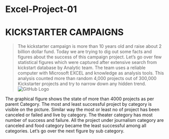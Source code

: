 # Excel-Project-01
# KICKSTARTER CAMPAIGNS

>The kickstarter campaign is more than 10 years old and raise about 2 billion dollar fund. Today we are trying to dig out some facts and figures about the success of this campaign project. Let’s go over few statistical figures which were captured after extensive search from kickstart database by Analytic team. The team uses a reliable computer with Microsoft EXCEL and knowledge as analysis tools. This analysis counted more than random 4,000 projects out of 300,000 Kickstarter projects and try to narrow down any hidden trend.
![GitHub Logo](https://github.com/obaid8712/Excel-Project-01/blob/master/category.png)

The graphical figure shows the state of more than 4000 projects as per parent Category. The most and least successful project by category is visible on the picture. Similar way the most or least no of project has been canceled or failed and live by category. The theater category has most number of success and failure. All the project under journalism category are canceled and food category became the least successful among all categories. Let’s go over the next figure by sub category.
